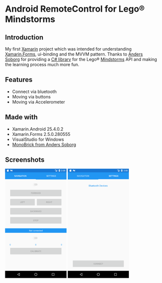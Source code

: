 # Android RemoteControl for Lego® Mindstorms

## Introduction
My first <a href="https://visualstudio.microsoft.com/de/xamarin/" target="_blank">Xamarin</a> project which was intended for understanding <a href="https://docs.microsoft.com/de-de/xamarin/xamarin-forms/" target="_blank">Xamarin.Forms</a>, ui-binding and the MVVM pattern.
Thanks to <a href="https://twitter.com/mindstormsdk?lang=de" target="_blank">Anders Soborg</a> for providing a <a href="http://www.monobrick.dk/software/monobrick/" target="_blank">C# library</a> for the Lego® <a href="https://www.lego.com/de-de/mindstorms" target="_blank">Mindstorms</a> API and making the learning process much more fun.

## Features
* Connect via bluetooth
* Moving via buttons
* Moving via Accelerometer

## Made with
* Xamarin.Android 25.4.0.2 
* Xamarin.Forms 2.5.0.280555 
* VisualStudio for Windows
* [MonoBrick from Anders Soborg](https://github.com/AndersSoborg/MonoBrick-Communication-Software)

## Screenshots
<span align="left">
    <img width="40%" src="images/screenshot_01.png" alt="App Screenshot Controls">
    <img width="40%" src="images/screenshot_02.png" alt="App Screenshot Bluetooth">
</span>